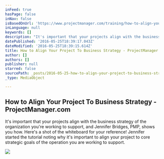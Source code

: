 ```yaml
---
inFeed: true
hasPage: false
inNav: false
isBasedOnUrl: 'https://www.projectmanager.com/training/how-to-align-your-project-to-business-strategy?utm_medium=referral&utm_source=linkedin.com&utm_campaign=newsletter'
inLanguage: null
keywords: []
description: "It's important that your projects align with the business strategy of the organization you're working to support, and Jennifer Bridges, PMP, shows you how. Here's a shot of the whiteboard for your reference! Jennifer started the tutorial noting why it's important to align your project to core strategic goals of the operation you are working to support."
datePublished: '2016-05-25T18:39:17.043Z'
dateModified: '2016-05-25T18:39:15.614Z'
title: How to Align Your Project To Business Strategy - ProjectManager.com
author: []
authors: []
publisher: null
starred: false
sourcePath: _posts/2016-05-25-how-to-align-your-project-to-business-strategy-projectmana.md
_type: MediaObject

---
```

<article style=""><h1>How to Align Your Project To Business Strategy - ProjectManager.com</h1><p>It's important that your projects align with the business strategy of the organization you're working to support, and Jennifer Bridges, PMP, shows you how. Here's a shot of the whiteboard for your reference! Jennifer started the tutorial noting why it's important to align your project to core strategic goals of the operation you are working to support.</p><img src="https://www.projectmanager.com/wp-content/uploads/2016/01/How_to_Align_Your_Project_to_Business_Strategy_Jennifer.jpg" /></article>
